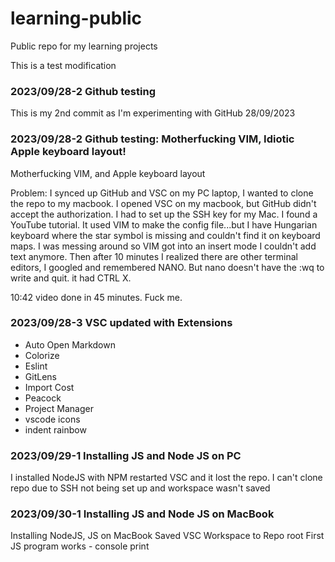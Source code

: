 # learning-public
Public repo for my learning projects

This is a test modification
###  2023/09/28-2 Github testing
This is my 2nd commit as I'm experimenting with GitHub
28/09/2023


### 2023/09/28-2 Github testing: Motherfucking VIM, Idiotic Apple keyboard layout!
Motherfucking VIM, and Apple keyboard layout

Problem: 
I synced up GitHub and VSC on my PC laptop, I wanted to clone the repo to my macbook.
I opened VSC on my macbook, but GitHub didn't accept the authorization. 
I had to set up the SSH key for my Mac. I found a YouTube tutorial.
It used VIM to make the config file...but I have Hungarian keyboard where the star symbol is missing and
couldn't find it on keyboard maps. I was messing around so VIM got into an insert mode I couldn't add text anymore.
Then after 10 minutes I realized there are other terminal editors, I googled and remembered NANO.
But nano doesn't have the :wq to write and quit. it had CTRL X. 

10:42 video done in 45 minutes. 
Fuck me.

### 2023/09/28-3  VSC updated with Extensions
- Auto Open Markdown
- Colorize
- Eslint
- GitLens
- Import Cost
- Peacock
- Project Manager
- vscode icons
- indent rainbow


### 2023/09/29-1  Installing JS and Node JS on PC
I installed NodeJS with NPM restarted VSC and it lost the repo. 
I can't clone repo due to SSH not being set up and workspace wasn't saved

### 2023/09/30-1  Installing JS and Node JS on MacBook
Installing NodeJS, JS on MacBook
Saved VSC Workspace to Repo root
First JS program works - console print